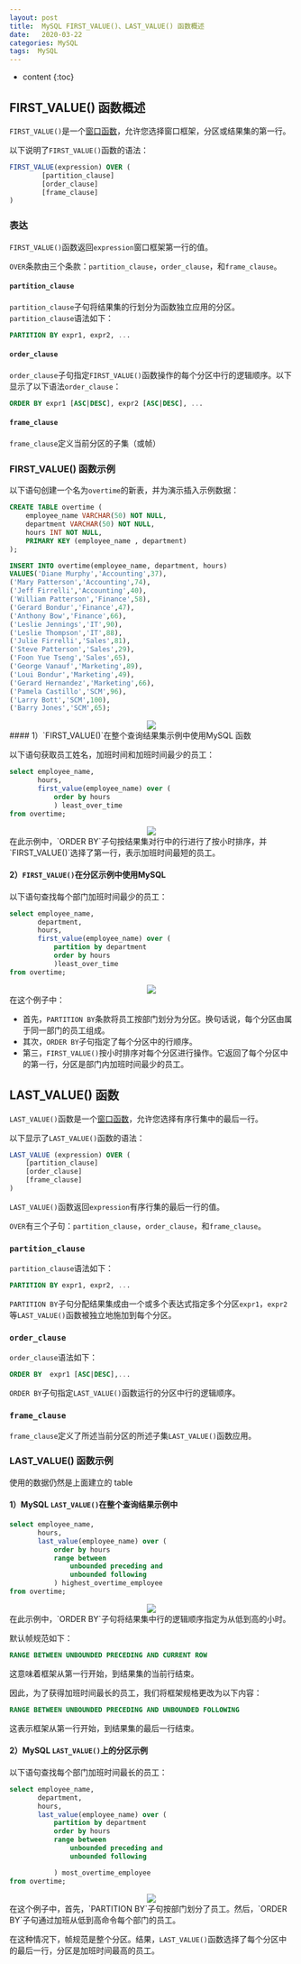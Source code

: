 ```yaml
---
layout: post
title:  MySQL FIRST_VALUE()、LAST_VALUE() 函数概述
date:   2020-03-22
categories: MySQL
tags:  MySQL
---
```

* content
{:toc}






## FIRST_VALUE() 函数概述

`FIRST_VALUE()`是一个[窗口函数](https://www.begtut.com/mysql/mysql-window-functions.html)，允许您选择窗口框架，分区或结果集的第一行。

以下说明了`FIRST_VALUE()`函数的语法：

```sql
FIRST_VALUE(expression) OVER (
        [partition_clause]
        [order_clause]
        [frame_clause]
) 
```

### 表达

`FIRST_VALUE()`函数返回`expression`窗口框架第一行的值。

`OVER`条款由三个条款：`partition_clause`，`order_clause`，和`frame_clause`。

#### `partition_clause`

`partition_clause`子句将结果集的行划分为函数独立应用的分区。`partition_clause`语法如下：

```sql
PARTITION BY expr1, expr2, ... 
```

#### `order_clause`

`order_clause`子句指定`FIRST_VALUE()`函数操作的每个分区中行的逻辑顺序。以下显示了以下语法`order_clause`：

```sql
ORDER BY expr1 [ASC|DESC], expr2 [ASC|DESC], ... 
```

#### `frame_clause`

`frame_clause`定义当前分区的子集（或帧）

### FIRST_VALUE() 函数示例

以下语句创建一个名为`overtime`的新表，并为演示插入示例数据：

```sql
CREATE TABLE overtime (
    employee_name VARCHAR(50) NOT NULL,
    department VARCHAR(50) NOT NULL,
    hours INT NOT NULL,
    PRIMARY KEY (employee_name , department)
);

INSERT INTO overtime(employee_name, department, hours)
VALUES('Diane Murphy','Accounting',37),
('Mary Patterson','Accounting',74),
('Jeff Firrelli','Accounting',40),
('William Patterson','Finance',58),
('Gerard Bondur','Finance',47),
('Anthony Bow','Finance',66),
('Leslie Jennings','IT',90),
('Leslie Thompson','IT',88),
('Julie Firrelli','Sales',81),
('Steve Patterson','Sales',29),
('Foon Yue Tseng','Sales',65),
('George Vanauf','Marketing',89),
('Loui Bondur','Marketing',49),
('Gerard Hernandez','Marketing',66),
('Pamela Castillo','SCM',96),
('Larry Bott','SCM',100),
('Barry Jones','SCM',65); 
```

<center><img src="https://raw.githubusercontent.com/HG1227/image/master/img_tuchuang/20200604140927.png"/></center>
#### 1）`FIRST_VALUE()`在整个查询结果集示例中使用MySQL 函数

以下语句获取员工姓名，加班时间和加班时间最少的员工：

```sql
select employee_name,
       hours,
       first_value(employee_name) over (
           order by hours
           ) least_over_time
from overtime;
```

<center><img src="https://raw.githubusercontent.com/HG1227/image/master/img_tuchuang/20200604141257.png"/></center>
在此示例中，`ORDER BY`子句按结果集对行中的行进行了按小时排序，并`FIRST_VALUE()`选择了第一行，表示加班时间最短的员工。

#### 2）`FIRST_VALUE()`在分区示例中使用MySQL

以下语句查找每个部门加班时间最少的员工：

```sql
select employee_name,
       department,
       hours,
       first_value(employee_name) over (
           partition by department
           order by hours
           )least_over_time
from overtime;
```

<center><img src="https://raw.githubusercontent.com/HG1227/image/master/img_tuchuang/20200604141742.png"/></center>
在这个例子中：

- 首先，`PARTITION BY`条款将员工按部门划分为分区。换句话说，每个分区由属于同一部门的员工组成。
- 其次，`ORDER BY`子句指定了每个分区中的行顺序。
- 第三，`FIRST_VALUE()`按小时排序对每个分区进行操作。它返回了每个分区中的第一行，分区是部门内加班时间最少的员工。



## LAST_VALUE() 函数

`LAST_VALUE()`函数是一个[窗口函数](https://www.begtut.com/mysql/mysql-window-functions.html)，允许您选择有序行集中的最后一行。

以下显示了`LAST_VALUE()`函数的语法：

```sql
LAST_VALUE (expression) OVER (
    [partition_clause]
    [order_clause]
    [frame_clause]
) 
```

`LAST_VALUE()`函数返回`expression`有序行集的最后一行的值。

`OVER`有三个子句：`partition_clause`，`order_clause`，和`frame_clause`。

### `partition_clause`

`partition_clause`语法如下：

```sql
PARTITION BY expr1, expr2, ... 
```

`PARTITION BY`子句分配结果集成由一个或多个表达式指定多个分区`expr1`，`expr2`等`LAST_VALUE()`函数被独立地施加到每个分区。

### `order_clause`

`order_clause`语法如下：

```sql
ORDER BY  expr1 [ASC|DESC],... 
```

`ORDER BY`子句指定`LAST_VALUE()`函数运行的分区中行的逻辑顺序。

###  `frame_clause`

`frame_clause`定义了所述当前分区的所述子集`LAST_VALUE()`函数应用。

### LAST_VALUE() 函数示例

使用的数据仍然是上面建立的 table

#### 1）MySQL `LAST_VALUE()`在整个查询结果示例中

```sql
select employee_name,
       hours,
       last_value(employee_name) over (
           order by hours
           range between
               unbounded preceding and
               unbounded following
           ) highest_overtime_employee
from overtime;
```

<center><img src="https://raw.githubusercontent.com/HG1227/image/master/img_tuchuang/20200604142527.png"/></center>
在此示例中，`ORDER BY`子句将结果集中行的逻辑顺序指定为从低到高的小时。

默认帧规范如下：

```sql
RANGE BETWEEN UNBOUNDED PRECEDING AND CURRENT ROW 
```

这意味着框架从第一行开始，到结果集的当前行结束。

因此，为了获得加班时间最长的员工，我们将框架规格更改为以下内容：

```sql
RANGE BETWEEN UNBOUNDED PRECEDING AND UNBOUNDED FOLLOWING 
```

这表示框架从第一行开始，到结果集的最后一行结束。

#### 2）MySQL `LAST_VALUE()`上的分区示例

以下语句查找每个部门加班时间最长的员工：

```sql
select employee_name,
       department,
       hours,
       last_value(employee_name) over (
           partition by department
           order by hours
           range between
               unbounded preceding and
               unbounded following

           ) most_overtime_employee
from overtime;
```

<center><img src="https://raw.githubusercontent.com/HG1227/image/master/img_tuchuang/20200604143033.png"/></center>
在这个例子中，首先，`PARTITION BY`子句按部门划分了员工。然后，`ORDER BY`子句通过加班从低到高命令每个部门的员工。

在这种情况下，帧规范是整个分区。结果，`LAST_VALUE()`函数选择了每个分区中的最后一行，分区是加班时间最高的员工。

